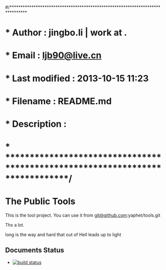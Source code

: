 #/*******************************************************************************
# * Author	 : jingbo.li | work at .
# * Email	 : ljb90@live.cn
# * Last modified : 2013-10-15 11:23
# * Filename	 : README.md
# * Description	 : 
# * *****************************************************************************/
# The Public Tools

This is the tool project.
You can use it from git@github.com:yaphet/tools.git 


Thx a lot.

long is the way and hard  that out of Hell leads up to light

## Documents Status 
* [![build status](https://github.com/yaphet/tools)](https://github.com/yaphet/tools)
